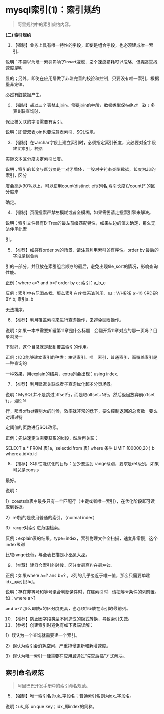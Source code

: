 # mysql索引(1)：索引规约

> 阿里规约中的索引规约内容。



**(二) 索引规约**

1. 【强制】业务上具有唯一特性的字段，即使是组合字段，也必须建成唯一索引。

 说明：不要以为唯一索引影响了insert速度，这个速度损耗可以忽略，但提高查找速度是明

 显的；另外，即使在应用层做了非常完善的校验和控制，只要没有唯一索引，根据墨菲定律，

 必然有脏数据产生。

2. 【强制】超过三个表禁止join。需要join的字段，数据类型保持绝对一致；多表关联查询时，

 保证被关联的字段需要有索引。

 说明：即使双表join也要注意表索引、SQL性能。

3. 【强制】在varchar字段上建立索引时，必须指定索引长度，没必要对全字段建立索引，根据

 实际文本区分度决定索引长度。

 说明：索引的长度与区分度是一对矛盾体，一般对字符串类型数据，长度为20的索引，区分

 度会高达90%以上，可以使用count(distinct left(列名,索引长度))/count(*)的区分度来

 确定。

4. 【强制】页面搜索严禁左模糊或者全模糊，如果需要请走搜索引擎来解决。

 说明：索引文件具有B-Tree的最左前缀匹配特性，如果左边的值未确定，那么无法使用此索

 引。

5. 【推荐】如果有order by的场景，请注意利用索引的有序性。order by 最后的字段是组合索

 引的一部分，并且放在索引组合顺序的最后，避免出现file_sort的情况，影响查询性能。

 正例：where a=? and b=? order by c; 索引：a_b_c

 反例：索引中有范围查找，那么索引有序性无法利用，如：WHERE a>10 ORDER BY b; 索引a_b

 无法排序。

6. 【推荐】利用覆盖索引来进行查询操作，来避免回表操作。

 说明：如果一本书需要知道第11章是什么标题，会翻开第11章对应的那一页吗？目录浏览一

 下就好，这个目录就是起到覆盖索引的作用。

 正例：IDB能够建立索引的种类：主键索引、唯一索引、普通索引，而覆盖索引是一种查询的

 一种效果，用explain的结果，extra列会出现：using index.

7. 【推荐】利用延迟关联或者子查询优化超多分页场景。

 说明：MySQL并不是跳过offset行，而是取offset+N行，然后返回放弃前offset行，返回N

 行，那当offset特别大的时候，效率就非常的低下，要么控制返回的总页数，要么对超过特

 定阈值的页数进行SQL改写。

 正例：先快速定位需要获取的id段，然后再关联：

   SELECT a.* FROM 表1a, (selectid from 表1 where 条件 LIMIT 100000,20 ) b where a.id=b.id

8. 【推荐】SQL性能优化的目标：至少要达到 range级别，要求是ref级别，如果可以是consts

 最好。

 说明：

 1）consts单表中最多只有一个匹配行（主键或者唯一索引），在优化阶段即可读取到数据。

 2）ref指的是使用普通的索引。（normal index）

 3）range对索引进范围检索。

 反例：explain表的结果，type=index，索引物理文件全扫描，速度非常慢，这个index级别

 比较range还低，与全表扫描是小巫见大巫。

9. 【推荐】建组合索引的时候，区分度最高的在最左边。

 正例：如果where a=? and b=? ，a列的几乎接近于唯一值，那么只需要单建idx_a索引即可。

 说明：存在非等号和等号混合判断条件时，在建索引时，请把等号条件的列前置。如：where a>?

   and b=? 那么即使a的区分度更高，也必须把b放在索引的最前列。

10. 【推荐】防止因字段类型不同造成的隐式转换，导致索引失效。
11. 【参考】创建索引时避免有如下极端误解：

 1）误认为一个查询就需要建一个索引。

 2）误认为索引会消耗空间、严重拖慢更新和新增速度。

 3）误认为唯一索引一律需要在应用层通过“先查后插”方式解决。

## 索引命名规范

> 阿里巴巴开发手册中的索引命名规范。

5. 【强制】唯一索引名为uk_字段名；普通索引名则为idx_字段名。

 说明：uk_即 unique key；idx_即index的简称。